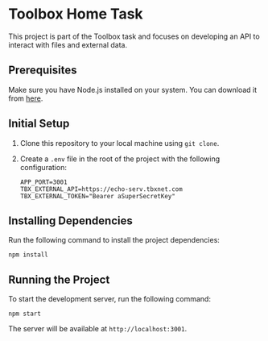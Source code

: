 # Toolbox Home Task

This project is part of the Toolbox task and focuses on developing an API to interact with files and external data.

## Prerequisites

Make sure you have Node.js installed on your system. You can download it from [here](https://nodejs.org/).

## Initial Setup

1. Clone this repository to your local machine using `git clone`.
2. Create a `.env` file in the root of the project with the following configuration:

   ```plaintext
   APP_PORT=3001
   TBX_EXTERNAL_API=https://echo-serv.tbxnet.com
   TBX_EXTERNAL_TOKEN="Bearer aSuperSecretKey"
    ```

## Installing Dependencies
Run the following command to install the project dependencies:

```
npm install
```

## Running the Project
To start the development server, run the following command:

```
npm start
```

The server will be available at `http://localhost:3001`.

